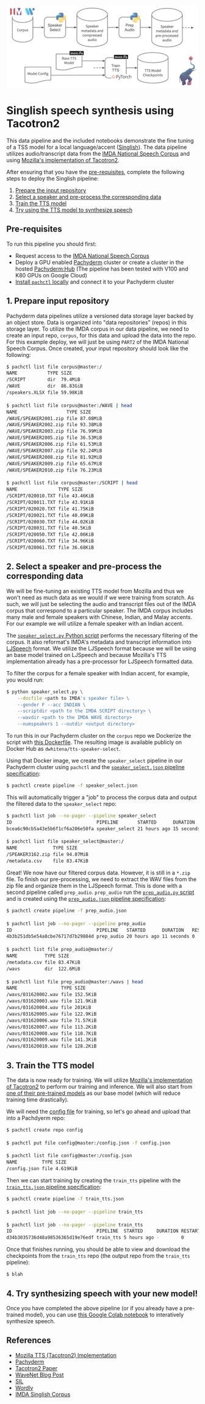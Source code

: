 ![](pipeline.png)

# Singlish speech synthesis using Tacotron2

This data pipeline and the included notebooks demonstrate the fine tuning of a TSS model for a local language/accent ([Singlish](https://en.wikipedia.org/wiki/Singlish)). The data pipeline utilizes audio/transcript data from the [IMDA National Speech Corpus](https://www.imda.gov.sg/NationalSpeechCorpus) and using [Mozilla's implementation of Tacotron2](https://github.com/mozilla/TTS).

After ensuring that you have the [pre-requisites](#pre-requisites), complete the following steps to deploy the Singlish pipeline:

1. [Prepare the input repository](#prepare_input_repository)
2. [Select a speaker and pre-process the corresponding data]()
3. [Train the TTS model]()
4. [Try using the TTS model to synthesize speech]()

## Pre-requisites

To run this pipeline you should first:

- Request access to the [IMDA National Speech Corpus](https://www.imda.gov.sg/NationalSpeechCorpus)
- Deploy a GPU enabled [Pachyderm](https://pachyderm.io/) cluster or create a cluster in the hosted [Pachyderm:Hub](https://hub.pachyderm.com/clusters) (The pipeline has been tested with V100 and K80 GPUs on Google Cloud)
- [Install `pachctl` locally](https://docs.pachyderm.com/latest/getting_started/local_installation/#install-pachctl) and connect it to your Pachyderm cluster

## 1. Prepare input repository

Pachyderm data pipelines utilize a versioned data storage layer backed by an object store. Data is organized into "data repositories" (repos) in this storage layer. To utilize the IMDA corpus in our data pipeline, we need to create an input repo, `corpus`, for this data and upload the data into the repo. For this example deploy, we will just be using `PART2` of the IMDA National Speech Corpus. Once created, your input repository should look like the following:

```sh
$ pachctl list file corpus@master:/
NAME           TYPE SIZE
/SCRIPT        dir  79.4MiB
/WAVE          dir  86.83GiB
/speakers.XLSX file 59.98KiB

$ pachctl list file corpus@master:/WAVE | head
NAME                  TYPE SIZE
/WAVE/SPEAKER2001.zip file 87.08MiB
/WAVE/SPEAKER2002.zip file 93.38MiB
/WAVE/SPEAKER2003.zip file 76.99MiB
/WAVE/SPEAKER2005.zip file 36.53MiB
/WAVE/SPEAKER2006.zip file 61.53MiB
/WAVE/SPEAKER2007.zip file 92.24MiB
/WAVE/SPEAKER2008.zip file 81.92MiB
/WAVE/SPEAKER2009.zip file 65.67MiB
/WAVE/SPEAKER2010.zip file 76.23MiB

$ pachctl list file corpus@master:/SCRIPT | head
NAME               TYPE SIZE
/SCRIPT/020010.TXT file 43.46KiB
/SCRIPT/020011.TXT file 43.91KiB
/SCRIPT/020020.TXT file 41.75KiB
/SCRIPT/020021.TXT file 40.09KiB
/SCRIPT/020030.TXT file 44.02KiB
/SCRIPT/020031.TXT file 40.5KiB
/SCRIPT/020050.TXT file 42.06KiB
/SCRIPT/020060.TXT file 34.96KiB
/SCRIPT/020061.TXT file 36.68KiB
```  

## 2. Select a speaker and pre-process the corresponding data

We will be fine-tuning an existing TTS model from Mozilla and thus we won't need as much data as we would if we were training from scratch. As such, we will just be selecting the audio and transcript files out of the IMDA corpus that correspond to a particular speaker. The IMDA corpus includes many male and female speakers with Chinese, Indian, and Malay accents. For our example we will utilize a female speaker with an Indian accent. 

The [`speaker_select.py` Python script](speaker_select/speaker_select.py) performs the necessary filtering of the corpus. It also reformat's IMDA's metadata and transcript information into [LJSpeech](https://keithito.com/LJ-Speech-Dataset/) format. We utilize the LJSpeech format because we will be using an base model trained on LJSpeech and because Mozilla's TTS implementation already has a pre-processor for LJSpeech formatted data.   

To filter the corpus for a female speaker with Indian accent, for example, you would run:

```sh
$ python speaker_select.py \
    --docfile <path to IMDA's speaker file> \
    --gender F --acc INDIAN \
    --scriptdir <path to the IMDA SCRIPT directory> \
    --wavdir <path to the IMDA WAVE directory> 
    --numspeakers 1 --outdir <output directory>
```

To run this in our Pachyderm cluster on the `corpus` repo we Dockerize the script with [this Dockerfile](speaker_select/Dockerfile). The resulting image is available publicly on Docker Hub as `dwhitena/tts-speaker-select`.

Using that Docker image, we create the `speaker_select` pipeline in our Pachyderm cluster using `pachctl` and the [`speaker_select.json` pipeline specification](speaker_select.json):

```sh
$ pachctl create pipeline -f speaker_select.json
```

This will automatically trigger a "job" to process the corpus data and output the filtered data to the `speaker_select` repo:

```sh
$ pachctl list job --no-pager --pipeline speaker_select
ID                               PIPELINE       STARTED      DURATION   RESTART PROGRESS  DL       UL       STATE
bcea6c90cb5a43e5b6f1cf6a206e50fa speaker_select 21 hours ago 15 seconds 0       1 + 0 / 1 79.46MiB 83.47KiB success

$ pachctl list file speaker_select@master:/
NAME             TYPE SIZE
/SPEAKER3162.zip file 94.07MiB
/metadata.csv    file 83.47KiB
```  

Great! We now have our filtered corpus data. However, it is still in a `*.zip` file. To finish our pre-processing, we need to extract the WAV files from the zip file and organize them in the LJSpeech format. This is done with a second pipeline called `prep_audio`. `prep_audio` run the [`prep_audio.py` script](prep_audio/prep_audio.py) and is created using the [`prep_audio.json` pipeline specification](prep_audio.json):

```sh
$ pachctl create pipeline -f prep_audio.json

$ pachctl list job --no-pager --pipeline prep_audio
ID                               PIPELINE   STARTED      DURATION   RESTART PROGRESS  DL       UL       STATE
4b3b251db5e54a8cbe76717d7b29884d prep_audio 20 hours ago 11 seconds 0       1 + 0 / 1 94.15MiB 122.7MiB success

$ pachctl list file prep_audio@master:/
NAME          TYPE SIZE
/metadata.csv file 83.47KiB
/wavs         dir  122.6MiB

$ pachctl list file prep_audio@master:/wavs | head
NAME                TYPE SIZE
/wavs/031620002.wav file 152.5KiB
/wavs/031620003.wav file 121.9KiB
/wavs/031620004.wav file 201KiB
/wavs/031620005.wav file 122.9KiB
/wavs/031620006.wav file 71.57KiB
/wavs/031620007.wav file 113.2KiB
/wavs/031620008.wav file 110.7KiB
/wavs/031620009.wav file 141.3KiB
/wavs/031620010.wav file 128.2KiB
```

## 3. Train the TTS model

The data is now ready for training. We will utilize [Mozilla's implementation of Tacotron2](https://github.com/mozilla/TTS) to perform our training and inference. We will also start from [one of their pre-trained models](https://github.com/mozilla/TTS/wiki/Released-Models) as our base model (which will reduce training time drastically).

We will need the [config file](config.json) for training, so let's go ahead and upload that into a Pachdyerm repo:

```sh
$ pachctl create repo config

$ pachctl put file config@master:/config.json -f config.json

$ pachctl list file config@master:/config.json
NAME         TYPE SIZE
/config.json file 4.619KiB
```

Then we can start training by creating the `train_tts` pipeline with the [`train_tts.json` pipeline specification](train_tts.json):

```sh
$ pachctl create pipeline -f train_tts.json

$ pachctl list job --no-pager --pipeline train_tts

$ pachctl list job --no-pager --pipeline train_tts
ID                               PIPELINE  STARTED     DURATION RESTART PROGRESS  DL UL STATE
d34b3035736d48a98536365d19e76edf train_tts 5 hours ago -        0       0 + 0 / 1 0B 0B running
``` 

Once that finishes running, you should be able to view and download the checkpoints from the `train_tts` repo (the output repo from the `train_tts` pipeline):

```sh
$ blah
```

## 4. Try synthesizing speech with your new model!

Once you have completed the above pipeline (or if you already have a pre-trained model), you can use [this Google Colab notebook](https://colab.research.google.com/drive/1doD9XCtfF2enMV2UXohLQCeqMplDFUjh) to interatively synthesize speech. 

## References

- [Mozilla TTS (Tacotron2) Implementation](https://github.com/mozilla/TTS)
- [Pachyderm](https://pachyderm.io/) 
- [Tacotron2 Paper](https://arxiv.org/abs/1712.05884) 
- [WaveNet Blog Post](https://deepmind.com/blog/article/wavenet-generative-model-raw-audio) 
- [SIL](https://www.sil.org/) 
- [Wordly](https://wordly.sg/) 
- [IMDA Singlish Corpus](https://www.imda.gov.sg/NationalSpeechCorpus) 

